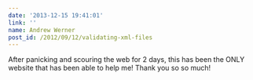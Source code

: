 ```yaml
---
date: '2013-12-15 19:41:01'
link: ''
name: Andrew Werner
post_id: /2012/09/12/validating-xml-files
---
```


After panicking and scouring the web for 2 days, this has been the ONLY website that has been able to help me! Thank you so so much!